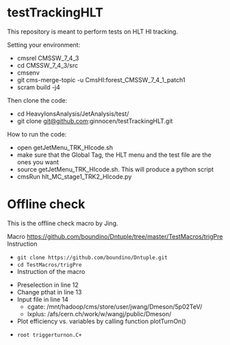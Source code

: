 testTrackingHLT
============

This repository is meant to perform tests on HLT HI tracking.

Setting your environment:
* cmsrel CMSSW_7_4_3
* cd CMSSW_7_4_3/src
* cmsenv
* git cms-merge-topic -u CmsHI:forest_CMSSW_7_4_1_patch1
* scram build -j4

Then clone the code:
* cd HeavyIonsAnalysis/JetAnalysis/test/
* git clone git@github.com:ginnocen/testTrackingHLT.git

How to run the code:
* open getJetMenu_TRK_HIcode.sh
* make sure that the Global Tag, the HLT menu and the test file are the ones you want
* source getJetMenu_TRK_HIcode.sh. This will produce a python script
* cmsRun hlt_MC_stage1_TRK2_HIcode.py


# Offline check
This is the offline check macro by Jing.

Macro
https://github.com/boundino/Dntuple/tree/master/TestMacros/trigPre
Instruction
- `git clone https://github.com/boundino/Dntuple.git`
- `cd TestMacros/trigPre`
- Instruction of the macro
 + Preselection in line 12
 + Change pthat in line 13
 + Input file in line 14
   * cgate: /mnt/hadoop/cms/store/user/jwang/Dmeson/5p02TeV/
    * lxplus: /afs/cern.ch/work/w/wangj/public/Dmeson/
 + Plot efficiency vs. variables by calling function plotTurnOn()
- `root triggerturnon.C+`
